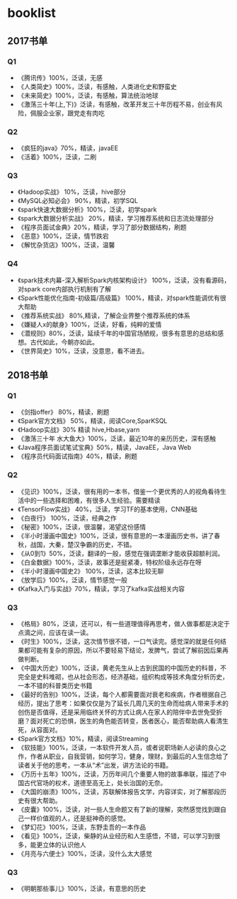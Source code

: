 # booklist

## 2017书单
### Q1
- 《腾讯传》100%，泛读，无感
- 《人类简史》100%，泛读，有感触，人类进化史和野蛮史
- 《未来简史》100%，泛读，有感触，算法统治地球
- 《激荡三十年(上,下)》泛读，有感触，改革开发三十年历程不易，创业有风险，佩服企业家，跟党走有肉吃
### Q2
- 《疯狂的java》70%，精读，javaEE
- 《活着》100%，泛读，二刷
### Q3
- 《Hadoop实战》 10%，泛读，hive部分
- 《MySQL必知必会》 90%，精读，初学SQL
- 《spark快速大数据分析》100%，泛读，初学spark
- 《spark大数据分析实战》 20%，精读，学习推荐系统和日志流处理部分
- 《程序员面试金典》20%，精读，学习了部分数据结构，刷题
- 《恶意》100%，泛读，情节跌宕
- 《解忧杂货店》100%，泛读，温馨

### Q4
- 《spark技术内幕-深入解析Spark内核架构设计》 100%，泛读，没有看源码，对spark core内部执行机制有了解
- 《Spark性能优化指南-初级篇/高级篇》 100%，精读，对spark性能调优有很大帮助
- 《推荐系统实战》 80%,精读，了解企业界整个推荐系统的体系
- 《嫌疑人x的献身》100%，泛读，好看，纯粹的爱情
- 《潜规则》80%，泛读，延续千年的中国官场陋规，很多有意思的总结和感想。古代如此，今朝亦如此。
- 《世界简史》10%，泛读，没意思，看不进去。


## 2018书单
### Q1
- 《剑指offer》 80%，精读，刷题
- 《Spark官方文档》 50%，精读，阅读Core,SparKSQL
- 《Hadoop实战》30% 精读 hive,Hbase,yarn
- 《激荡三十年 水大鱼大》100%，泛读，最近10年的亲历历史，深有感触
- 《Java程序员面试笔试宝典》50%，精读，JavaEE，Java Web
- 《程序员代码面试指南》40%，精读，刷题

### Q2
- 《见识》100%，泛读，很有用的一本书，借鉴一个更优秀的人的视角看待生活中的一些选择和困难，有很多人生经验。需要精读
- 《TensorFlow实战》 40%，泛读，学习TF的基本使用，CNN基础
- 《白夜行》 100%，泛读，经典之作
- 《秘密》100%，泛读，很温馨，渴望这份感情
- 《半小时漫画中国史》100%，泛读，很有意思的一本漫画历史书，讲了春秋，战国，大秦，楚汉争霸的历史，不错。
- 《从0到1》50%，泛读，翻译的一般，感觉在强调垄断才能收获超额利润。
- 《白金数据》100%，泛读，故事还是挺紧凑，特权阶级永远存在呀
- 《半小时漫画中国史2》 100%，泛读，这本比较无聊
- 《放学后》100%，泛读，情节感觉一般
- 《Kafka入门与实战》70%，精读，学习了kafka实战相关内容

### Q3
- 《格局》80%，泛读，还可以，有一些道理值得再思考，做人做事都是决定于点滴之间，应该在读一读。
- 《时生》100%，泛读，这次情节很不错，一口气读完。感觉深的就是任何结果都可能有复杂的原因，所以不要轻易下结论，发脾气，尝试了解前因后果再做判断。
- 《中国大历史》100%，泛读，黄老先生从上古到民国的中国历史的科普，不完全是史料堆砌，也从社会形态，经济基础，组织构成等技术角度分析历史，一本不错的科普类历史书籍
- 《最好的告别》100%，泛读，每个人都需要面对衰老和疾病，作者根据自己经历，提出了思考：如果仅仅是为了延长几周几天的生命而给病人带来手术的创伤是否值得，还是采用临终关怀的方式让病人在家人的陪伴中去世免受折磨？面对死亡的恐惧，医生的角色能否转变，医者医心，能否帮助病人看清生死，从容面对。
- 《Spark官方文档》10%，精读，阅读Streaming
- 《软技能》100%，泛读，一本软件开发人员，或者说职场新人必读的良心之作，作者从职业，自我营销，如何学习，健身，理财，到最后的人生信念给了读者关于他的思考，一本从“术”出发，讲方法论的书籍。
- 《万历十五年》100%，泛读，万历年间几个重要人物的故事串联，描述了中国古代官场的权术，道德至高无上，处长治国的无奈。
- 《大国的崩溃》100%，泛读，苏联解体报告文学，内容详实，对了解那段历史有很大帮助。
- 《皮囊》100%，泛读，对一些人生命题又有了新的理解，突然感觉找到跟自己一样价值观的人，还是挺神奇的感觉。
- 《梦幻花》100%，泛读，东野圭吾的一本作品
- 《看见》100%，泛读，柴静的从业经历和人生感悟，不错，可以学习到很多，能更立体的认识他人
- 《月亮与六便士》100%，泛读，没什么太大感觉

### Q3
- 《明朝那些事儿》100%，泛读，有意思的历史
